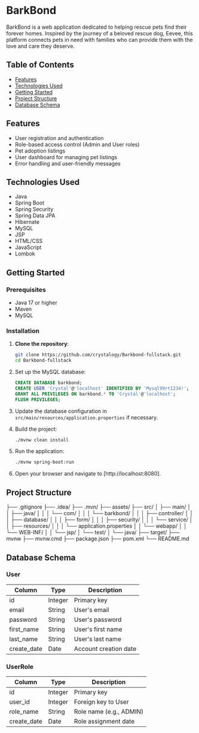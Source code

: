 # BarkBond

BarkBond is a web application dedicated to helping rescue pets find their forever homes. Inspired by the journey of a beloved rescue dog, Eevee, this platform connects pets in need with families who can provide them with the love and care they deserve.

## Table of Contents

- [Features](#features)
- [Technologies Used](#technologies-used)
- [Getting Started](#getting-started)
- [Project Structure](#project-structure)
- [Database Schema](#database-schema)

## Features

- User registration and authentication
- Role-based access control (Admin and User roles)
- Pet adoption listings
- User dashboard for managing pet listings
- Error handling and user-friendly messages

## Technologies Used

- Java
- Spring Boot
- Spring Security
- Spring Data JPA
- Hibernate
- MySQL
- JSP
- HTML/CSS
- JavaScript
- Lombok

## Getting Started

### Prerequisites

- Java 17 or higher
- Maven
- MySQL

### Installation

1. **Clone the repository**:

   ```sh
   git clone https://github.com/crystalogy/Barkbond-fullstack.git
   cd Barkbond-fullstack

   ```

2. Set up the MySQL database:

   ```sql
   CREATE DATABASE barkbond;
   CREATE USER 'Crystal'@'localhost' IDENTIFIED BY 'Mysql99rt1234!';
   GRANT ALL PRIVILEGES ON barkbond.* TO 'Crystal'@'localhost';
   FLUSH PRIVILEGES;
   ```

3. Update the database configuration in `src/main/resources/application.properties` if necessary.

4. Build the project:

   ```sh
   ./mvnw clean install
   ```

5. Run the application:

   ```sh
   ./mvnw spring-boot:run
   ```

6. Open your browser and navigate to [http://localhost:8080].

## Project Structure

├── .gitignore
├── .idea/
├── .mvn/
├── assets/
├── src/
│ ├── main/
│ │ ├── java/
│ │ │ └── com/
│ │ │ └── barkbond/
│ │ │ ├── controller/
│ │ │ ├── database/
│ │ │ ├── form/
│ │ │ ├── security/
│ │ │ └── service/
│ │ ├── resources/
│ │ │ └── application.properties
│ │ └── webapp/
│ │ └── WEB-INF/
│ │ └── jsp/
│ └── test/
│ └── java/
├── target/
├── mvnw
├── mvnw.cmd
├── package.json
├── pom.xml
└── README.md

## Database Schema

### User

| Column      | Type    | Description           |
| ----------- | ------- | --------------------- |
| id          | Integer | Primary key           |
| email       | String  | User's email          |
| password    | String  | User's password       |
| first_name  | String  | User's first name     |
| last_name   | String  | User's last name      |
| create_date | Date    | Account creation date |

### UserRole

| Column      | Type    | Description             |
| ----------- | ------- | ----------------------- |
| id          | Integer | Primary key             |
| user_id     | Integer | Foreign key to User     |
| role_name   | String  | Role name (e.g., ADMIN) |
| create_date | Date    | Role assignment date    |
